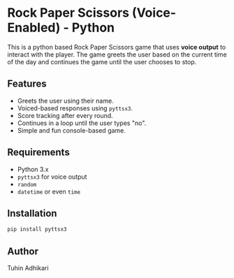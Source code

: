 # Rock Paper Scissors (Voice-Enabled) - Python

This is a python based Rock Paper Scissors game that uses **voice output** to interact with the player.
The game greets the user based on the current time of the day and continues the game until the user chooses to stop.

## Features
- Greets the user using their name.
- Voiced-based responses using `pyttsx3`.
- Score tracking after every round.
- Continues in a loop until the user types "no".
- Simple and fun console-based game.

## Requirements
- Python 3.x
- `pyttsx3` for voice output
- `random`
- `datetime` or even `time`

## Installation
```bash
pip install pyttsx3
```

## Author
Tuhin Adhikari 
